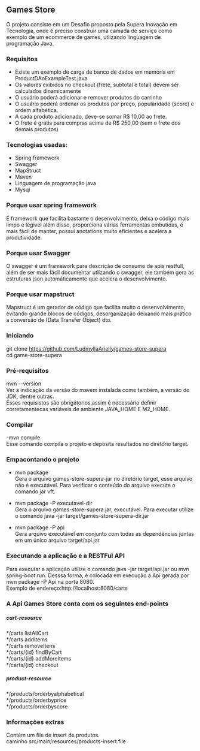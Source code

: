 ## Games Store
  O projeto consiste em um Desafio proposto pela Supera Inovação em Tecnologia, onde é 
preciso construir uma camada de serviço como exemplo de um ecommerce de games, 
utlizando linguagem de programação Java.

### Requisitos
  - Existe um exemplo de carga de banco de dados em memória em ProductDAoExampleTest.java
  - Os valores exibidos no checkout (frete, subtotal e total) devem ser calculados dinamicamente
  - O usuário poderá adicionar e remover produtos do carrinho
  - O usuário poderá ordenar os produtos por preço, popularidade (score) e ordem alfabética.
  - A cada produto adicionado, deve-se somar R$ 10,00 ao frete.
  - O frete é grátis para compras acima de R$ 250,00 (sem o frete dos demais produtos)

### Tecnologias usadas:
  - Spring framework
  - Swagger
  - MapStruct
  - Maven
  - Linguagem de programação java
  - Mysql

### Porque usar spring framework
  É framework que facilita bastante o desenvolvimento, deixa o código mais limpo e légivel além disso,
proporciona várias ferramentas embutidas, é mais fácil de manter, possui anotations muito eficientes e 
acelera a produtividade.

### Porque usar Swagger
  O swagger é um framework para descrição de consumo de apis restfull, além de ser mais fácil documentar
utlizando o swagger, ele também gera as estruturas json automáticamente que acelera o desenvolvimento.

### Porque usar mapstruct
  Mapstruct é um gerador de código que facilita muito o desenvolvimento, evitando grande blocos de códigos,
desorganizaçâo deixando mais prático a conversão de (Data Transfer Object) dto.

### Iniciando
git clone https://github.com/LudmyllaArielly/games-store-supera \
cd game-store-supera

### Pré-requisitos
mvn --version\
Ver a indicação da versão do mavem instalada como também, a versão do JDK, dentre outras.\
Esses requisistos são obrigátorios,assim é necessário definir corretamentecas variáveis de ambiente JAVA_HOME E M2_HOME.

### Compilar
-mvn compile\
Esse comando compila o projeto e deposita resultados no diretório target.

### Empacontando o projeto
- mvn package\
Gera o arquivo games-store-supera-jar no diretório target, esse arquivo não é executável. Para verificar o conteúdo do arquivo execute o comando jar vft.

- mvn package -P executavel-dir\
Gera o arquivo games-store-supera.jar, executável. Para executar utilize o comando java -jar target/games-store-supera-dir.jar

- mvn package -P api\
Gera arquivo executável em conjunto com todas as dependências juntas em um único arquivo target/api.jar

### Executando a aplicação e a RESTFul API
  Para executar a aplicação utilize o comando java -jar target/api.jar ou mvn spring-boot:run. Desssa forma, 
é colocada em execução a Api gerada por mvn package -P Api na porta 8080.\
Exemplo de endereço:http://localhost:8080/carts

### A Api Games Store conta com os seguintes end-points
##### cart-resource 
*/carts listAllCart\
*/carts addItems\
*/carts removeItens\
*/carts/{id} findByCart\
*/carts/{id} addMoreItems\
*/carts/{id} checkout

##### product-resource 
*/products/orderbyalphabetical\
*/products/orderbyprice\
*/products/orderbyscore

### Informações extras
Contém um file de insert de produtos.\
caminho src/main/resources/products-insert.file


